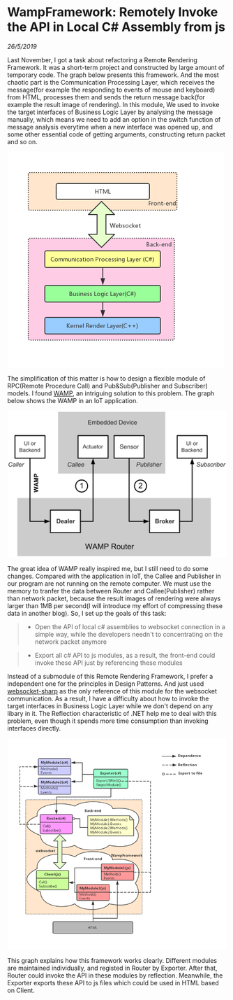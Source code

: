 # WampFramework: Remotely Invoke the API in Local C# Assembly from js
*26/5/2019*

Last November, I got a task about refactoring a Remote Rendering Framework. It was a short-term project and constructed by large amount of temporary code. The graph below presents this framework. And the most chaotic part is the Communication Processing Layer, which receives the message(for example the responding to events of mouse and keyboard) from HTML, processes them and sends the return message back(for example the result image of rendering). In this module, We used to invoke the target interfaces of Business Logic Layer by analysing the message manually, which means we need to add an option in the switch function of message analysis everytime when a new interface was opened up, and some other essential code of getting arguments, constructing return packet and so on.

![Remote_Rendering_Framework](blogs/wamppic/Remote_Rendering_Framework.png)

The simplification of this matter is how to design a flexible module of RPC(Remote Procedure Call) and Pub&Sub(Publisher and Subscriber) models. I found [WAMP](https://wamp-proto.org), an intriguing solution to this problem. The graph below shows the WAMP in an IoT application.

![WAMP_in_an_IoT_application](blogs/wamppic/WAMP_in_an_IoT_application.svg)

The great idea of WAMP really inspired me, but I still need to do some changes. Compared with the application in IoT, the Callee and Publisher in our program are not running on the remote computer. We must use the memory to tranfer the data between Router and Callee(Publisher) rather than network packet, because the result images of rendering were always larger than 1MB per second(I will introduce my effort of compressing these data in another blog). So, I set up the goals of this task:

>* Open the API of local c# assemblies to websocket connection in a simple way, while the developers needn't to concentrating on the network packet anymore

>* Export all c# API to js modules, as a result, the front-end could invoke these API just by referencing these modules

Instead of a submodule of this Remote Rendering Framework, I prefer a independent one for the principles in Design Patterns. And just used [websocket-sharp](https://github.com/sta/websocket-sharp) as the only reference of this module for the websocket communication. As a result, I have a difficulty about how to invoke the target interfaces in Business Logic Layer while we don't depend on any libary in it. The Reflection characteristic of .NET help me to deal with this problem, even though it spends more time consumption than invoking interfaces directly. 

![WAMPFramework](blogs/wamppic/WAMPFramework.png)

This graph explains how this framework works clearly. Different modules are maintained individually, and registed in Router by Exporter. After that, Router could invoke the API in these modules by reflection. Meanwhile, the Exporter exports these API to js files which could be used in HTML based on Client.